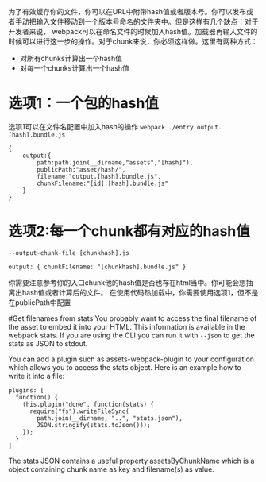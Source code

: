 为了有效缓存你的文件，你可以在URL中附带hash值或者版本号。你可以发布或者手动把输入文件移动到一个版本号命名的文件夹中。但是这样有几个缺点：对于开发者来说，
webpack可以在命名文件的时候加入hash值。加载器再输入文件的时候可以进行这一步的操作。对于chunk来说，你必须这样做。这里有两种方式：
* 对所有chunks计算出一个hash值
* 对每一个chunks计算出一个hash值

# 选项1：一个包的hash值
选项1可以在文件名配置中加入hash的操作
`webpack ./entry output.[hash].bundle.js`
```
{
	output:{
		path:path.join(__dirname,"assets","[hash]"),
		publicPath:"asset/hash/",
		filename:"output.[hash].bundle.js",
		chunkFilename:"[id].[hash].bundle.js"
	}
}
```

# 选项2:每一个chunk都有对应的hash值

`--output-chunk-file [chunkhash].js`
```
output: { chunkFilename: "[chunkhash].bundle.js" }
```

你需要注意参考你的入口chunk他的hash值是否也存在html当中。你可能会想抽离出hash值或者计算后的文件。
在使用代码热加载中，你需要使用选项1，但不是在publicPath中配置

#Get filenames from stats
You probably want to access the final filename of the asset to embed it into your HTML. This information is available in the webpack stats. If you are using the CLI you can run it with `--json` to get the stats as JSON to stdout.

You can add a plugin such as assets-webpack-plugin to your configuration which allows you to access the stats object. Here is an example how to write it into a file:
```
plugins: [
  function() {
    this.plugin("done", function(stats) {
      require("fs").writeFileSync(
        path.join(__dirname, "..", "stats.json"),
        JSON.stringify(stats.toJson()));
    });
  }
]
```
The stats JSON contains a useful property assetsByChunkName which is a object containing chunk name as key and filename(s) as value.
